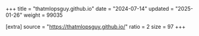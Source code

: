 +++
title = "thatmlopsguy.github.io"
date = "2024-07-14"
updated = "2025-01-26"
weight = 99035

[extra]
source = "https://thatmlopsguy.github.io/"
ratio = 2
size = 97
+++
